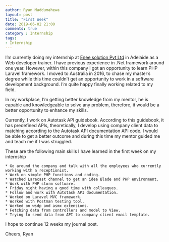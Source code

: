 ```yaml
---
author: Ryan Maddumahewa
layout: post
title: "First Week"
date: 2019-06-02 21:00
comments: true
category : Internship
tags:       
- Internship
---
```


I’m currently doing my internship at [Enee solution Pvt Ltd](https://enee.com.au) in Adelaide as a Web developer trainer. I have previous experience in .Net framework around one year. However, within this company I got an opportunity to learn PHP Laravel framework. I moved to Australia in 2016, to chase my master’s degree while this time couldn’t get an opportunity to work in a software development background. I’m quite happy finally working related to my field.

In my workplace, I’m getting better knowledge from my mentor, he is capable and knowledgeable to solve any problem, therefore, it would be a better opportunity to enhance my skills.

Currently, I work on Autotask API guidebook. According to this guidebook, it has predefined APIs, theoretically, I develop using company client data to matching according to the Autotask API documentation API code. I would be able to get a better outcome and during this time my mentor guided me and teach me if I was struggled.

These are the following main skills I have learned in the first week on my internship

    * Go around the company and talk with all the employees who currently working with a receptionist.
    * Work on simple PHP functions and coding.
    * Watched Laracast channel to get an idea Blade and PHP environment.
    * Work with PHP storm software.
    * Friday night having a good time with colleagues.
    * Follow and work with Autotask API documentation.
    * Worked on Laravel MVC framework.
    * Worked with Postman testing tool.
    * Worked on wsdp and asmx extensions.
    * Fetching data from controllers and model to View.
    * Trying to send data from API to company client email template.



I hope to continue 12 weeks my journal post. 

Cheers,
Ryan
